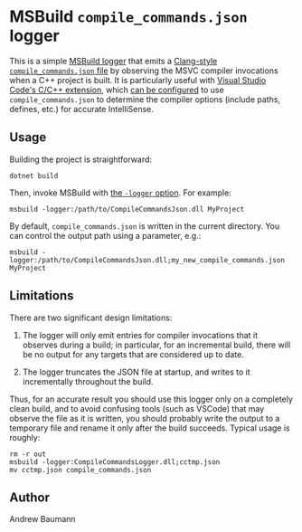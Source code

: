 # MSBuild `compile_commands.json` logger

This is a simple
[MSBuild logger](https://docs.microsoft.com/en-us/visualstudio/msbuild/build-loggers)
that emits a
[Clang-style `compile_commands.json` file](https://clang.llvm.org/docs/JSONCompilationDatabase.html)
by observing the MSVC compiler invocations when a C++ project is built. It is particularly useful
with [Visual Studio Code's C/C++ extension](https://code.visualstudio.com/docs/cpp/), which
[can be configured](https://code.visualstudio.com/docs/cpp/c-cpp-properties-schema-reference#_configuration-properties)
to use `compile_commands.json` to determine the compiler options (include paths,
defines, etc.) for accurate IntelliSense.

## Usage

Building the project is straightforward:
```
dotnet build
```

Then, invoke MSBuild with [the `-logger` option](https://docs.microsoft.com/en-us/visualstudio/msbuild/msbuild-command-line-reference).
For example:
```
msbuild -logger:/path/to/CompileCommandsJson.dll MyProject
```

By default, `compile_commands.json` is written in the current directory. You can
control the output path using a parameter, e.g.:
```
msbuild -logger:/path/to/CompileCommandsJson.dll;my_new_compile_commands.json MyProject
```

## Limitations

There are two significant design limitations:

 1. The logger will only emit entries for compiler invocations that it observes
    during a build; in particular, for an incremental build, there will be no
    output for any targets that are considered up to date.

 2. The logger truncates the JSON file at startup, and writes to it
    incrementally throughout the build.

Thus, for an accurate result you should use this logger only on a completely
clean build, and to avoid confusing tools (such as VSCode) that may observe the
file as it is written, you should probably write the output to a temporary file
and rename it only after the build succeeds. Typical usage is roughly:

```
rm -r out
msbuild -logger:CompileCommandsLogger.dll;cctmp.json
mv cctmp.json compile_commands.json
```

 ## Author

 Andrew Baumann